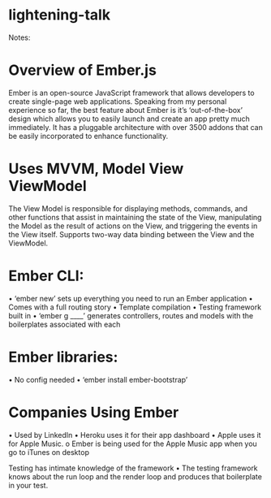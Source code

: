 # lightening-talk

Notes:

# Overview of Ember.js
Ember is an open-source JavaScript framework that allows developers to create single-page web applications. Speaking from my personal experience so far, the best feature about Ember is it’s ‘out-of-the-box’ design which allows you to easily launch and create an app pretty much immediately. It has a pluggable architecture with over 3500 addons that can be easily incorporated to enhance functionality.

# Uses MVVM, Model View ViewModel
The View Model is responsible for displaying methods, commands, and other functions that assist in maintaining the state of the View, manipulating the Model as the result of actions on the View, and triggering the events in the View itself.
Supports two-way data binding between the View and the ViewModel.

# Ember CLI:
•	‘ember new’ sets up everything you need to run an Ember application
•	Comes with a full routing story
•	Template compilation
•	Testing framework built in
•	‘ember g ____’ generates controllers, routes and models with the boilerplates associated with each
# Ember libraries:
•	No config needed
•	‘ember install ember-bootstrap’
# Companies Using Ember
•	Used by LinkedIn
•	Heroku uses it for their app dashboard
•	Apple uses it for Apple Music.
  o	Ember is being used for the Apple Music app when you go to iTunes on desktop

Testing has intimate knowledge of the framework
•	The testing framework knows about the run loop and the render loop and produces that boilerplate in your test.
